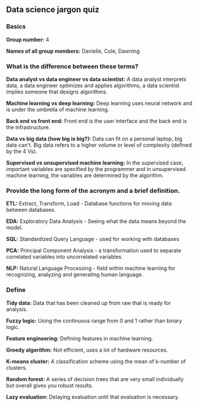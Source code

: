 ## Data science jargon quiz

### Basics

**Group number:** 4

**Names of all group members:** Danielle, Cole, Dawning

### What is the difference between these terms?

**Data analyst vs data engineer vs data scientist:** A data analyst interprets data, a data engineer optimizes and applies algorithms, a data scientist implies someone that designs algorithms.

**Machine learning vs deep learning:** Deep learning uses neural network and is under the umbrella of machine learning. 

**Back end vs front end:** Front end is the user interface and the back end is the infrastructure.

**Data vs big data (how big is big?):** Data can fit on a personal laptop, big data can't. Big data refers to a higher volume or level of complexity (defined by the 4 Vs).

**Supervised vs unsupervised machine learning:** In the supervised case, important variables are specified by the programmer and in unsupervised machine learning, the variables are determined by the algorithm.

### Provide the long form of the acronym and a brief definition.

**ETL:** Extract, Transform, Load - Database functions for moving data between databases.

**EDA:** Exploratory Data Analysis - Seeing what the data means beyond the model.

**SQL:** Standardized Query Language - used for working with databases

**PCA:** Principal Component Analysis - a transformation used to separate correlated variables into uncorrelated variables.

**NLP:** Natural Language Processing - field within machine learning for recognizing, analyzing and generating human language.

### Define

**Tidy data:** Data that has been cleaned up from raw that is ready for analysis.

**Fuzzy logic:** Using the continuous range from 0 and 1 rather than binary logic.

**Feature engineering:** Defining features in machine learning.

**Greedy algorithm:** Not efficient, uses a lot of hardware resources.

**K-means cluster:** A classification scheme using the mean of k-number of clusters.

**Random forest:** A series of decision trees that are very small individually but overall gives you robust results.

**Lazy evaluation:** Delaying evaluation until that evaluation is necessary. 
